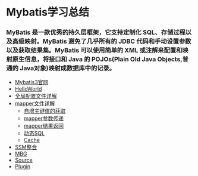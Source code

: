 # Mybatis学习总结
### MyBatis 是一款优秀的持久层框架，它支持定制化 SQL、存储过程以及高级映射。MyBatis 避免了几乎所有的 JDBC 代码和手动设置参数以及获取结果集。MyBatis 可以使用简单的 XML 或注解来配置和映射原生信息，将接口和 Java 的 POJOs(Plain Old Java Objects,普通的 Java对象)映射成数据库中的记录。
  * [Mybatis3官网](http://www.mybatis.org/mybatis-3/zh/index.html)<br>
  * [HelloWorld](https://github.com/Ywfy/Mybatis-/tree/master/HelloWorld)<br>
  * [全局配置文件详解](https://github.com/Ywfy/Mybatis-/blob/master/mybatis-config/README.md)<br>
  * [mapper文件详解](https://github.com/Ywfy/Mybatis-/blob/master/mapper/README.md)<br>
      * [自增主键值的获取](https://github.com/Ywfy/Mybatis-/edit/master/mapper/README.md)<br>
      * [mapper参数传递](https://github.com/Ywfy/Mybatis-/blob/master/mapper/README.md)<br> 
      * [mapper结果返回](https://github.com/Ywfy/Mybatis-/blob/master/mapper/README.md)
      * [动态SQL](https://github.com/Ywfy/Mybatis-/blob/master/mapper/README.md)
      * [Cache](https://github.com/Ywfy/Mybatis-/blob/master/mapper/README.md)
  * [SSM整合](https://github.com/Ywfy/Mybatis-/blob/master/SSM/README.md)
  * [MBG](https://github.com/Ywfy/Mybatis-/blob/master/MBG/README.md)
  * [Source](https://github.com/Ywfy/Mybatis-/tree/master/Source)
  * [Plugin]()

